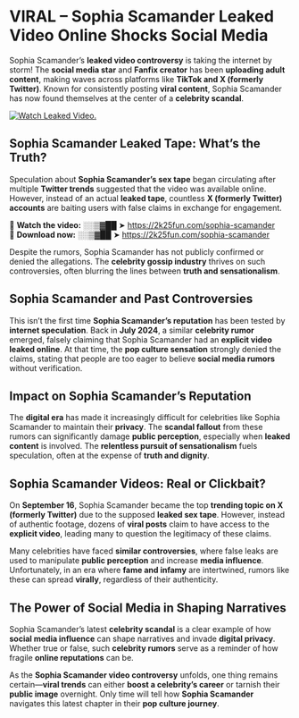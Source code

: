 # VIRAL – Sophia Scamander Leaked Video Online Shocks Social Media 

Sophia Scamander’s **leaked video controversy** is taking the internet by storm! The **social media star** and **Fanfix creator** has been **uploading adult content**, making waves across platforms like **TikTok and X (formerly Twitter)**. Known for consistently posting **viral content**, Sophia Scamander has now found themselves at the center of a **celebrity scandal**.  

[![Watch Leaked Video.](https://miro.medium.com/v2/resize:fit:828/format:webp/1*cilzJN44JGOrTw9NJCrNHA.gif "Watch Leaked Video")](https://2k25fun.com/sophia-scamander)

## **Sophia Scamander Leaked Tape: What’s the Truth?**  
Speculation about **Sophia Scamander’s sex tape** began circulating after multiple **Twitter trends** suggested that the video was available online. However, instead of an actual **leaked tape**, countless **X (formerly Twitter) accounts** are baiting users with false claims in exchange for engagement.  

🔹 **Watch the video:** ░░▒▓██ ➤ https://2k25fun.com/sophia-scamander  
🔹 **Download now:** ░░▒▓██ ➤ https://2k25fun.com/sophia-scamander  

Despite the rumors, Sophia Scamander has not publicly confirmed or denied the allegations. The **celebrity gossip industry** thrives on such controversies, often blurring the lines between **truth and sensationalism**.  

## **Sophia Scamander and Past Controversies**  
This isn’t the first time **Sophia Scamander’s reputation** has been tested by **internet speculation**. Back in **July 2024**, a similar **celebrity rumor** emerged, falsely claiming that Sophia Scamander had an **explicit video leaked online**. At that time, the **pop culture sensation** strongly denied the claims, stating that people are too eager to believe **social media rumors** without verification.  

## **Impact on Sophia Scamander’s Reputation**  
The **digital era** has made it increasingly difficult for celebrities like Sophia Scamander to maintain their **privacy**. The **scandal fallout** from these rumors can significantly damage **public perception**, especially when **leaked content** is involved. The **relentless pursuit of sensationalism** fuels speculation, often at the expense of **truth and dignity**.  

## **Sophia Scamander Videos: Real or Clickbait?**  
On **September 16**, Sophia Scamander became the top **trending topic on X (formerly Twitter)** due to the supposed **leaked sex tape**. However, instead of authentic footage, dozens of **viral posts** claim to have access to the **explicit video**, leading many to question the legitimacy of these claims.  

Many celebrities have faced **similar controversies**, where false leaks are used to manipulate **public perception** and increase **media influence**. Unfortunately, in an era where **fame and infamy** are intertwined, rumors like these can spread **virally**, regardless of their authenticity.  

## **The Power of Social Media in Shaping Narratives**  
Sophia Scamander’s latest **celebrity scandal** is a clear example of how **social media influence** can shape narratives and invade **digital privacy**. Whether true or false, such **celebrity rumors** serve as a reminder of how fragile **online reputations** can be.  

As the **Sophia Scamander video controversy** unfolds, one thing remains certain—**viral trends** can either **boost a celebrity’s career** or tarnish their **public image** overnight. Only time will tell how **Sophia Scamander** navigates this latest chapter in their **pop culture journey**. 